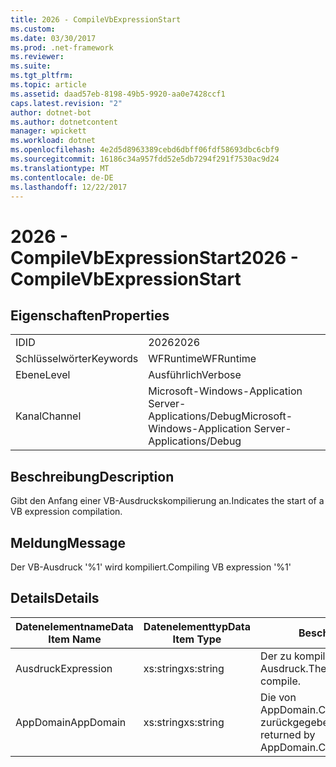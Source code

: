```yaml
---
title: 2026 - CompileVbExpressionStart
ms.custom: 
ms.date: 03/30/2017
ms.prod: .net-framework
ms.reviewer: 
ms.suite: 
ms.tgt_pltfrm: 
ms.topic: article
ms.assetid: daad57eb-8198-49b5-9920-aa0e7428ccf1
caps.latest.revision: "2"
author: dotnet-bot
ms.author: dotnetcontent
manager: wpickett
ms.workload: dotnet
ms.openlocfilehash: 4e2d5d8963389cebd6dbff06fdf58693dbc6cbf9
ms.sourcegitcommit: 16186c34a957fdd52e5db7294f291f7530ac9d24
ms.translationtype: MT
ms.contentlocale: de-DE
ms.lasthandoff: 12/22/2017
---
```

# <a name="2026---compilevbexpressionstart"></a><span data-ttu-id="f18ec-102">2026 - CompileVbExpressionStart</span><span class="sxs-lookup"><span data-stu-id="f18ec-102">2026 - CompileVbExpressionStart</span></span>
## <a name="properties"></a><span data-ttu-id="f18ec-103">Eigenschaften</span><span class="sxs-lookup"><span data-stu-id="f18ec-103">Properties</span></span>  
  
|||  
|-|-|  
|<span data-ttu-id="f18ec-104">ID</span><span class="sxs-lookup"><span data-stu-id="f18ec-104">ID</span></span>|<span data-ttu-id="f18ec-105">2026</span><span class="sxs-lookup"><span data-stu-id="f18ec-105">2026</span></span>|  
|<span data-ttu-id="f18ec-106">Schlüsselwörter</span><span class="sxs-lookup"><span data-stu-id="f18ec-106">Keywords</span></span>|<span data-ttu-id="f18ec-107">WFRuntime</span><span class="sxs-lookup"><span data-stu-id="f18ec-107">WFRuntime</span></span>|  
|<span data-ttu-id="f18ec-108">Ebene</span><span class="sxs-lookup"><span data-stu-id="f18ec-108">Level</span></span>|<span data-ttu-id="f18ec-109">Ausführlich</span><span class="sxs-lookup"><span data-stu-id="f18ec-109">Verbose</span></span>|  
|<span data-ttu-id="f18ec-110">Kanal</span><span class="sxs-lookup"><span data-stu-id="f18ec-110">Channel</span></span>|<span data-ttu-id="f18ec-111">Microsoft-Windows-Application Server-Applications/Debug</span><span class="sxs-lookup"><span data-stu-id="f18ec-111">Microsoft-Windows-Application Server-Applications/Debug</span></span>|  
  
## <a name="description"></a><span data-ttu-id="f18ec-112">Beschreibung</span><span class="sxs-lookup"><span data-stu-id="f18ec-112">Description</span></span>  
 <span data-ttu-id="f18ec-113">Gibt den Anfang einer VB-Ausdruckskompilierung an.</span><span class="sxs-lookup"><span data-stu-id="f18ec-113">Indicates the start of a VB expression compilation.</span></span>  
  
## <a name="message"></a><span data-ttu-id="f18ec-114">Meldung</span><span class="sxs-lookup"><span data-stu-id="f18ec-114">Message</span></span>  
 <span data-ttu-id="f18ec-115">Der VB-Ausdruck '%1' wird kompiliert.</span><span class="sxs-lookup"><span data-stu-id="f18ec-115">Compiling VB expression '%1'</span></span>  
  
## <a name="details"></a><span data-ttu-id="f18ec-116">Details</span><span class="sxs-lookup"><span data-stu-id="f18ec-116">Details</span></span>  
  
|<span data-ttu-id="f18ec-117">Datenelementname</span><span class="sxs-lookup"><span data-stu-id="f18ec-117">Data Item Name</span></span>|<span data-ttu-id="f18ec-118">Datenelementtyp</span><span class="sxs-lookup"><span data-stu-id="f18ec-118">Data Item Type</span></span>|<span data-ttu-id="f18ec-119">Beschreibung</span><span class="sxs-lookup"><span data-stu-id="f18ec-119">Description</span></span>|  
|--------------------|--------------------|-----------------|  
|<span data-ttu-id="f18ec-120">Ausdruck</span><span class="sxs-lookup"><span data-stu-id="f18ec-120">Expression</span></span>|<span data-ttu-id="f18ec-121">xs:string</span><span class="sxs-lookup"><span data-stu-id="f18ec-121">xs:string</span></span>|<span data-ttu-id="f18ec-122">Der zu kompilierende VisualBasic-Ausdruck.</span><span class="sxs-lookup"><span data-stu-id="f18ec-122">The VisualBasic expression to compile.</span></span>|  
|<span data-ttu-id="f18ec-123">AppDomain</span><span class="sxs-lookup"><span data-stu-id="f18ec-123">AppDomain</span></span>|<span data-ttu-id="f18ec-124">xs:string</span><span class="sxs-lookup"><span data-stu-id="f18ec-124">xs:string</span></span>|<span data-ttu-id="f18ec-125">Die von AppDomain.CurrentDomain.FriendlyName zurückgegebene Zeichenfolge.</span><span class="sxs-lookup"><span data-stu-id="f18ec-125">The string returned by AppDomain.CurrentDomain.FriendlyName.</span></span>|
